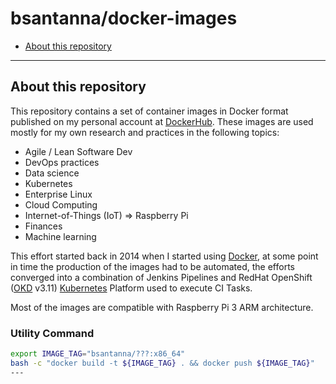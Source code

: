 # bsantanna/docker-images

  - [About this repository](#about-this-repository)

---

## About this repository

This repository contains a set of container images in Docker format published on my personal account at 
[DockerHub](https://hub.docker.com/u/bsantanna). These images are used mostly for my own research and practices in the following 
topics:
 
 * Agile / Lean Software Dev 
 * DevOps practices
 * Data science
 * Kubernetes
 * Enterprise Linux
 * Cloud Computing
 * Internet-of-Things (IoT) => Raspberry Pi
 * Finances
 * Machine learning
 
This effort started back in 2014 when I started using [Docker](https://www.docker.com), at some point in time 
the production of the images had to be automated, the efforts converged into a combination of Jenkins Pipelines and 
RedHat OpenShift ([OKD](https://www.okd.io/) v3.11) [Kubernetes](https://kubernetes.io/) Platform used to execute CI
Tasks.

Most of the images are compatible with Raspberry Pi 3 ARM architecture. 


### Utility Command
```bash
export IMAGE_TAG="bsantanna/???:x86_64"
bash -c "docker build -t ${IMAGE_TAG} . && docker push ${IMAGE_TAG}"
---
